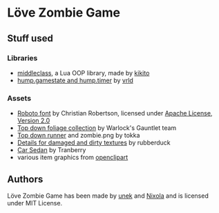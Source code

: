 # Löve Zombie Game
## Stuff used
### Libraries
- [middleclass](http://github.com/kikito/middleclass), a Lua OOP library, made by [kikito](http://github.com/kikito)
- [hump.gamestate and hump.timer](http://vrld.github.io/hump/) by [vrld](https://github.com/vrld)

### Assets
- [Roboto font](http://www.google.com/fonts/specimen/Roboto) by Christian Robertson, licensed under [Apache License, Version 2.0](http://www.apache.org/licenses/LICENSE-2.0.html)
- [Top down foliage collection](http://opengameart.org/content/top-down-foliage-collection) by Warlock's Gauntlet team
- [Top down runner](http://opengameart.org/content/top-down-runner) and zombie.png by tokka
- [Details for damaged and dirty textures](http://opengameart.org/content/details-for-damaged-and-dirty-textures) by rubberduck
- [Car Sedan](http://opengameart.org/content/car-sedan) by Tranberry
- various item graphics from [openclipart](http://openclipart.org/collection/collection-detail/negaskun/2257)

## Authors
Löve Zombie Game has been made by [unek](http://github.com/unek) and [Nixola](http://github.com/Nixola) and is licensed under MIT License.